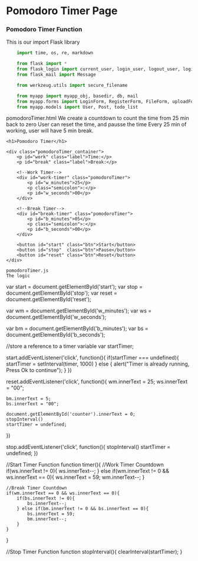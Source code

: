 # Pomodoro Timer Page

### Pomodoro Timer Function

This is our import Flask library

```python
    import time, os, re, markdown

    from flask import *
    from flask_login import current_user, login_user, logout_user, login_required
    from flask_mail import Message

    from werkzeug.utils import secure_filename

    from myapp import myapp_obj, basedir, db, mail
    from myapp.forms import LoginForm, RegisterForm, FileForm, uploadForm
    from myapp.models import User, Post, todo_list
```

pomodoroTimer.html
We create a countdown to count the time from 25 min back to zero
User can reset the time, and pausse the time
Every 25 min of working, user will have 5 min break.

    <h1>Pomodoro Timer</h1>

    <div class="pomodoroTimer_container">
        <p id="work" class="label">Time:</p>
        <p id="break" class="label">Break:</p>

        <!--Work Timer-->
        <div id="work-timer" class="pomodoroTimer">
            <p id="w_minutes">25</p>
            <p class="semicolon">:</p>
            <p id="w_seconds">00</p>
        </div>

        <!--Break Timer-->
        <div id="break-timer" class="pomodoroTimer">
            <p id="b_minutes">05</p>
            <p class="semicolon">:</p>
            <p id="b_seconds">00</p>
        </div>

        <button id="start" class="btn">Start</button>
        <button id="stop"  class="btn">Pause</button>
        <button id="reset" class="btn">Reset</button>
    </div>
    
    pomodoroTimer.js
    The logic 
    
var start = document.getElementById('start');
var stop  = document.getElementById('stop');
var reset = document.getElementById('reset');

var wm = document.getElementById('w_minutes');
var ws = document.getElementById('w_seconds');

var bm = document.getElementById('b_minutes');
var bs = document.getElementById('b_seconds');

//store a reference to a timer variable
var startTimer;

start.addEventListener('click', function(){
    if(startTimer === undefined){
        startTimer = setInterval(timer, 1000)
    } else {
        alert("Timer is already running, Press Ok to continue");
    }
})

reset.addEventListener('click', function(){
    wm.innerText = 25;
    ws.innerText = "00";

    bm.innerText = 5;
    bs.innerText = "00";

    document.getElementById('counter').innerText = 0;
    stopInterval()
    startTimer = undefined;
})

stop.addEventListener('click', function(){
    stopInterval()
    startTimer = undefined;
})


//Start Timer Function
function timer(){
    //Work Timer Countdown
    if(ws.innerText != 0){
        ws.innerText--;
    } else if(wm.innerText != 0 && ws.innerText == 0){
        ws.innerText = 59;
        wm.innerText--;
    }

    //Break Timer Countdown
    if(wm.innerText == 0 && ws.innerText == 0){
        if(bs.innerText != 0){
            bs.innerText--;
        } else if(bm.innerText != 0 && bs.innerText == 0){
            bs.innerText = 59;
            bm.innerText--;
        }
    }
}

//Stop Timer Function
function stopInterval(){
    clearInterval(startTimer);
}
